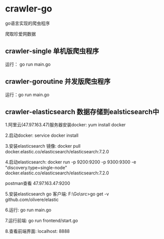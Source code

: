 # crawler-go
go语言实现的爬虫程序

爬取珍爱网数据

## crawler-single 单机版爬虫程序

运行： go run main.go

## crawler-goroutine 并发版爬虫程序

运行：go run main.go

## crawler-elasticsearch 数据存储到ealsticsearch中

1.阿里云(47.97.163.47)服务器安装docker: yum install docker

2.启动docker: service docker install

3.安装elasticsearch 镜像: docker pull docker.elastic.co/elasticsearch/elasticsearch:7.2.0

4.启动elasticsearch: docker run -p 9200:9200 -p 9300:9300 -e "discovery.type=single-node" docker.elastic.co/elasticsearch/elasticsearch:7.2.0

postman查看 47.97.163.47:9200

5.安装elasticsearch go 客户端: F:\Go\src>go get -v github.com/olivere/elastic

6.运行: go run main.go

7.运行前端: go run frontend/start.go

8.查看前端界面: localhost: 8888

